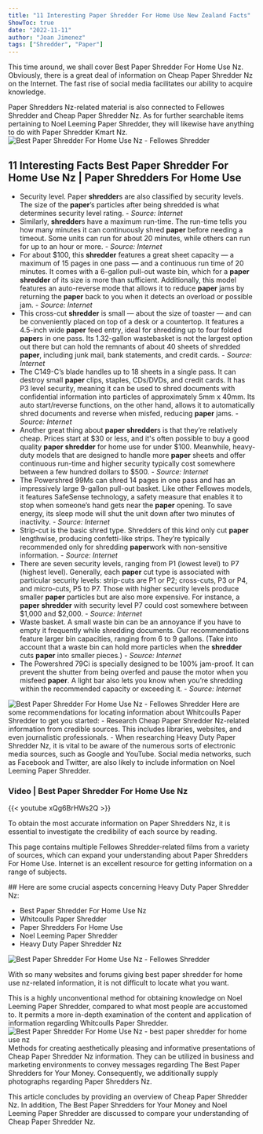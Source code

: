 ```yaml
---
title: "11 Interesting Paper Shredder For Home Use New Zealand Facts"
ShowToc: true 
date: "2022-11-11"
author: "Joan Jimenez" 
tags: ["Shredder", "Paper"]
---
```


	
This time around, we shall cover Best Paper Shredder For Home Use Nz. Obviously, there is a great deal of information on Cheap Paper Shredder Nz on the Internet. The fast rise of social media facilitates our ability to acquire knowledge.

Paper Shredders Nz-related material is also connected to Fellowes Shredder and Cheap Paper Shredder Nz. As for further searchable items pertaining to Noel Leeming Paper Shredder, they will likewise have anything to do with Paper Shredder Kmart Nz.
<img loading="lazy" src="https://images.shredders.biz/l-m/paper-shredder-machine-black-heavy-duty-large-_WE2ynUMrXp4aA.jpg" onerror="this.onerror=null;this.src='https://blogger.googleusercontent.com/img/a/AVvXsEhe7F7TRXHtjiKvHb5vS7DmnxvpHiDyoYyYvm1nHB3Qp2_w3BnM6A2eq4v7FYxCC9bfZt3a9vIMtAYEKUiaDQbHMg-ViyGmRIj39MLp0bGFfgfYw1Dc9q_H-T0wiTm3l0Uq42dETrN9eC8aGJ9_IORZsxST1AcLR7np1koOfcc7tnHa4S8Mwz_xD9d0=s16000';" alt="Best Paper Shredder For Home Use Nz - Fellowes Shredder" >

## 11 Interesting Facts Best Paper Shredder For Home Use Nz | Paper Shredders For Home Use
-   Security level. Paper **shredder**s are also classified by security levels. The size of the **paper**’s particles after being shredded is what determines security level rating. - <cite>Source: Internet</cite>
-   Similarly, **shredder**s have a maximum run-time. The run-time tells you how many minutes it can continuously shred **paper** before needing a timeout. Some units can run for about 20 minutes, while others can run for up to an hour or more. - <cite>Source: Internet</cite>
-   For about $100, this **shredder** features a great sheet capacity — a maximum of 15 pages in one pass — and a continuous run time of 20 minutes. It comes with a 6-gallon pull-out waste bin, which for a **paper** **shredder** of its size is more than sufficient. Additionally, this model features an auto-reverse mode that allows it to reduce **paper** jams by returning the **paper** back to you when it detects an overload or possible jam. - <cite>Source: Internet</cite>
-   This cross-cut **shredder** is small — about the size of toaster — and can be conveniently placed on top of a desk or a countertop. It features a 4.5-inch wide **paper** feed entry, ideal for shredding up to four folded **paper**s in one pass. Its 1.32-gallon wastebasket is not the largest option out there but can hold the remnants of about 40 sheets of shredded **paper**, including junk mail, bank statements, and credit cards. - <cite>Source: Internet</cite>
-   The C149-C’s blade handles up to 18 sheets in a single pass. It can destroy small **paper** clips, staples, CDs/DVDs, and credit cards. It has P3 level security, meaning it can be used to shred documents with confidential information into particles of approximately 5mm x 40mm. Its auto start/reverse functions, on the other hand, allows it to automatically shred documents and reverse when misfed, reducing **paper** jams. - <cite>Source: Internet</cite>
-   Another great thing about **paper** **shredder**s is that they’re relatively cheap. Prices start at $30 or less, and it's often possible to buy a good quality **paper** **shredder** for home use for under $100. Meanwhile, heavy-duty models that are designed to handle more **paper** sheets and offer continuous run-time and higher security typically cost somewhere between a few hundred dollars to $500. - <cite>Source: Internet</cite>
-   The Powershred 99Ms can shred 14 pages in one pass and has an impressively large 9-gallon pull-out basket. Like other Fellowes models, it features SafeSense technology, a safety measure that enables it to stop when someone’s hand gets near the **paper** opening. To save energy, its sleep mode will shut the unit down after two minutes of inactivity. - <cite>Source: Internet</cite>
-   Strip-cut is the basic shred type. Shredders of this kind only cut **paper** lengthwise, producing confetti-like strips. They’re typically recommended only for shredding **paper**work with non-sensitive information. - <cite>Source: Internet</cite>
-   There are seven security levels, ranging from P1 (lowest level) to P7 (highest level). Generally, each **paper** cut type is associated with particular security levels: strip-cuts are P1 or P2; cross-cuts, P3 or P4, and micro-cuts, P5 to P7. Those with higher security levels produce smaller **paper** particles but are also more expensive. For instance, a **paper** **shredder** with security level P7 could cost somewhere between $1,000 and $2,000. - <cite>Source: Internet</cite>
-   Waste basket. A small waste bin can be an annoyance if you have to empty it frequently while shredding documents. Our recommendations feature larger bin capacities, ranging from 6 to 9 gallons. (Take into account that a waste bin can hold more particles when the **shredder** cuts **paper** into smaller pieces.) - <cite>Source: Internet</cite>
-   The Powershred 79Ci is specially designed to be 100% jam-proof. It can prevent the shutter from being overfed and pause the motor when you misfeed **paper**. A light bar also lets you know when you’re shredding within the recommended capacity or exceeding it. - <cite>Source: Internet</cite>


<img loading="lazy" src="https://papershredders.co.in/wp-content/uploads/2018/11/Heavy-Duty-Shredder-Machine-Price-HSM-Powerline.jpg" onerror="this.onerror=null;this.src='https://blogger.googleusercontent.com/img/a/AVvXsEhe7F7TRXHtjiKvHb5vS7DmnxvpHiDyoYyYvm1nHB3Qp2_w3BnM6A2eq4v7FYxCC9bfZt3a9vIMtAYEKUiaDQbHMg-ViyGmRIj39MLp0bGFfgfYw1Dc9q_H-T0wiTm3l0Uq42dETrN9eC8aGJ9_IORZsxST1AcLR7np1koOfcc7tnHa4S8Mwz_xD9d0=s16000';" alt="Best Paper Shredder For Home Use Nz - Fellowes Shredder" >
Here are some recommendations for locating information about Whitcoulls Paper Shredder to get you started:
- Research Cheap Paper Shredder Nz-related information from credible sources. This includes libraries, websites, and even journalistic professionals.
- When researching Heavy Duty Paper Shredder Nz, it is vital to be aware of the numerous sorts of electronic media sources, such as Google and YouTube. Social media networks, such as Facebook and Twitter, are also likely to include information on Noel Leeming Paper Shredder.

### Video | Best Paper Shredder For Home Use Nz
{{< youtube xQg6BrHWs2Q >}} 

To obtain the most accurate information on Paper Shredders Nz, it is essential to investigate the credibility of each source by reading.

This page contains multiple Fellowes Shredder-related films from a variety of sources, which can expand your understanding about Paper Shredders For Home Use. Internet is an excellent resource for getting information on a range of subjects.
<script async="async" data-cfasync="false" src="//normallydemandedalter.com/fe63df3c5408708b15d8dc3d9b206b31/invoke.js"></script>
<div id="container-fe63df3c5408708b15d8dc3d9b206b31"></div>
## Here are some crucial aspects concerning Heavy Duty Paper Shredder Nz:

- Best Paper Shredder For Home Use Nz
- Whitcoulls Paper Shredder
- Paper Shredders For Home Use
- Noel Leeming Paper Shredder
- Heavy Duty Paper Shredder Nz

 <img loading="lazy" src="https://vigocart.com/wp-content/uploads/2020/05/Bonsaii-12-Sheet-Cross-Cut-Paper-CDVD-and-Credit-Card-Shredder-with-3.5-gallons-Pullout-Basket-761x1024.jpg" onerror="this.onerror=null;this.src='https://blogger.googleusercontent.com/img/a/AVvXsEhe7F7TRXHtjiKvHb5vS7DmnxvpHiDyoYyYvm1nHB3Qp2_w3BnM6A2eq4v7FYxCC9bfZt3a9vIMtAYEKUiaDQbHMg-ViyGmRIj39MLp0bGFfgfYw1Dc9q_H-T0wiTm3l0Uq42dETrN9eC8aGJ9_IORZsxST1AcLR7np1koOfcc7tnHa4S8Mwz_xD9d0=s16000';" alt="Best Paper Shredder For Home Use Nz - Fellowes Shredder" >

With so many websites and forums giving best paper shredder for home use nz-related information, it is not difficult to locate what you want.

This is a highly unconventional method for obtaining knowledge on Noel Leeming Paper Shredder, compared to what most people are accustomed to. It permits a more in-depth examination of the content and application of information regarding Whitcoulls Paper Shredder.
<img loading="lazy" src="https://papeleria-tecnica.net/images/2019/05/destructora-vaciar-papelera.jpg" onerror="this.onerror=null;this.src='https://blogger.googleusercontent.com/img/a/AVvXsEhe7F7TRXHtjiKvHb5vS7DmnxvpHiDyoYyYvm1nHB3Qp2_w3BnM6A2eq4v7FYxCC9bfZt3a9vIMtAYEKUiaDQbHMg-ViyGmRIj39MLp0bGFfgfYw1Dc9q_H-T0wiTm3l0Uq42dETrN9eC8aGJ9_IORZsxST1AcLR7np1koOfcc7tnHa4S8Mwz_xD9d0=s16000';" alt="Best Paper Shredder For Home Use Nz - best paper shredder for home use nz" >
Methods for creating aesthetically pleasing and informative presentations of Cheap Paper Shredder Nz information. They can be utilized in business and marketing environments to convey messages regarding The Best Paper Shredders for Your Money. Consequently, we additionally supply photographs regarding Paper Shredders Nz.

This article concludes by providing an overview of Cheap Paper Shredder Nz. In addition, The Best Paper Shredders for Your Money and Noel Leeming Paper Shredder are discussed to compare your understanding of Cheap Paper Shredder Nz.
	
	

